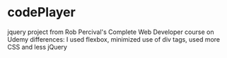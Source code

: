 # codePlayer
jquery project from Rob Percival's Complete Web Developer course on Udemy
differences: I used flexbox, minimized use of div tags, used more CSS and less jQuery
